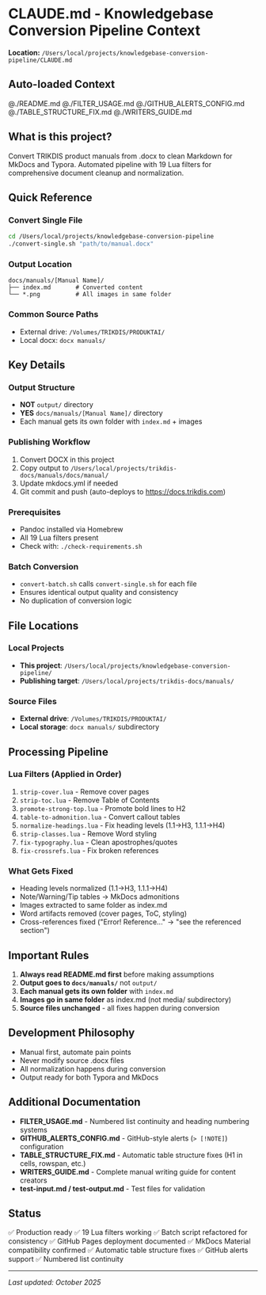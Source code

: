 # CLAUDE.md - Knowledgebase Conversion Pipeline Context

**Location:** `/Users/local/projects/knowledgebase-conversion-pipeline/CLAUDE.md`

## Auto-loaded Context
@./README.md
@./FILTER_USAGE.md
@./GITHUB_ALERTS_CONFIG.md
@./TABLE_STRUCTURE_FIX.md
@./WRITERS_GUIDE.md

## What is this project?

Convert TRIKDIS product manuals from .docx to clean Markdown for MkDocs and Typora. Automated pipeline with 19 Lua filters for comprehensive document cleanup and normalization.

## Quick Reference

### Convert Single File
```bash
cd /Users/local/projects/knowledgebase-conversion-pipeline
./convert-single.sh "path/to/manual.docx"
```

### Output Location
```
docs/manuals/[Manual Name]/
├── index.md       # Converted content
└── *.png          # All images in same folder
```

### Common Source Paths
- External drive: `/Volumes/TRIKDIS/PRODUKTAI/`
- Local docx: `docx manuals/`

## Key Details

### Output Structure
- **NOT** `output/` directory
- **YES** `docs/manuals/[Manual Name]/` directory
- Each manual gets its own folder with `index.md` + images

### Publishing Workflow
1. Convert DOCX in this project
2. Copy output to `/Users/local/projects/trikdis-docs/manuals/docs/manual/`
3. Update mkdocs.yml if needed
4. Git commit and push (auto-deploys to https://docs.trikdis.com)

### Prerequisites
- Pandoc installed via Homebrew
- All 19 Lua filters present
- Check with: `./check-requirements.sh`

### Batch Conversion
- `convert-batch.sh` calls `convert-single.sh` for each file
- Ensures identical output quality and consistency
- No duplication of conversion logic

## File Locations

### Local Projects
- **This project**: `/Users/local/projects/knowledgebase-conversion-pipeline/`
- **Publishing target**: `/Users/local/projects/trikdis-docs/manuals/`

### Source Files
- **External drive**: `/Volumes/TRIKDIS/PRODUKTAI/`
- **Local storage**: `docx manuals/` subdirectory

## Processing Pipeline

### Lua Filters (Applied in Order)
1. `strip-cover.lua` - Remove cover pages
2. `strip-toc.lua` - Remove Table of Contents
3. `promote-strong-top.lua` - Promote bold lines to H2
4. `table-to-admonition.lua` - Convert callout tables
5. `normalize-headings.lua` - Fix heading levels (1.1→H3, 1.1.1→H4)
6. `strip-classes.lua` - Remove Word styling
7. `fix-typography.lua` - Clean apostrophes/quotes
8. `fix-crossrefs.lua` - Fix broken references

### What Gets Fixed
- Heading levels normalized (1.1→H3, 1.1.1→H4)
- Note/Warning/Tip tables → MkDocs admonitions
- Images extracted to same folder as index.md
- Word artifacts removed (cover pages, ToC, styling)
- Cross-references fixed ("Error! Reference..." → "see the referenced section")

## Important Rules

1. **Always read README.md first** before making assumptions
2. **Output goes to `docs/manuals/`** not `output/`
3. **Each manual gets its own folder** with `index.md`
4. **Images go in same folder** as index.md (not media/ subdirectory)
5. **Source files unchanged** - all fixes happen during conversion

## Development Philosophy
- Manual first, automate pain points
- Never modify source .docx files
- All normalization happens during conversion
- Output ready for both Typora and MkDocs

## Additional Documentation

- **FILTER_USAGE.md** - Numbered list continuity and heading numbering systems
- **GITHUB_ALERTS_CONFIG.md** - GitHub-style alerts (`> [!NOTE]`) configuration
- **TABLE_STRUCTURE_FIX.md** - Automatic table structure fixes (H1 in cells, rowspan, etc.)
- **WRITERS_GUIDE.md** - Complete manual writing guide for content creators
- **test-input.md / test-output.md** - Test files for validation

## Status
✅ Production ready
✅ 19 Lua filters working
✅ Batch script refactored for consistency
✅ GitHub Pages deployment documented
✅ MkDocs Material compatibility confirmed
✅ Automatic table structure fixes
✅ GitHub alerts support
✅ Numbered list continuity

---

*Last updated: October 2025*
